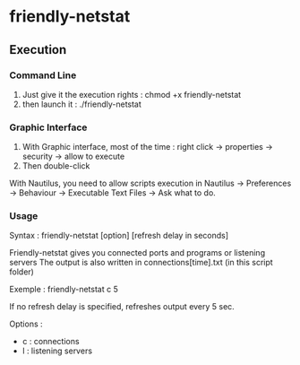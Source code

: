 # friendly-netstat
## Execution
### Command Line
1. Just give it the execution rights : chmod +x friendly-netstat
2. then launch it : ./friendly-netstat

### Graphic Interface
1. With Graphic interface, most of the time : right click → properties → security → allow to execute
2. Then double-click

With Nautilus, you need to allow scripts execution in Nautilus → Preferences → Behaviour → Executable Text Files → Ask what to do.

### Usage
Syntax : friendly-netstat [option] [refresh delay in seconds]

Friendly-netstat gives you connected ports and programs or listening servers
The output is also written in connections[time].txt (in this script folder)

Exemple : friendly-netstat c 5

If no refresh delay is specified, refreshes output every 5 sec.

Options :
- c : connections
- l : listening servers
